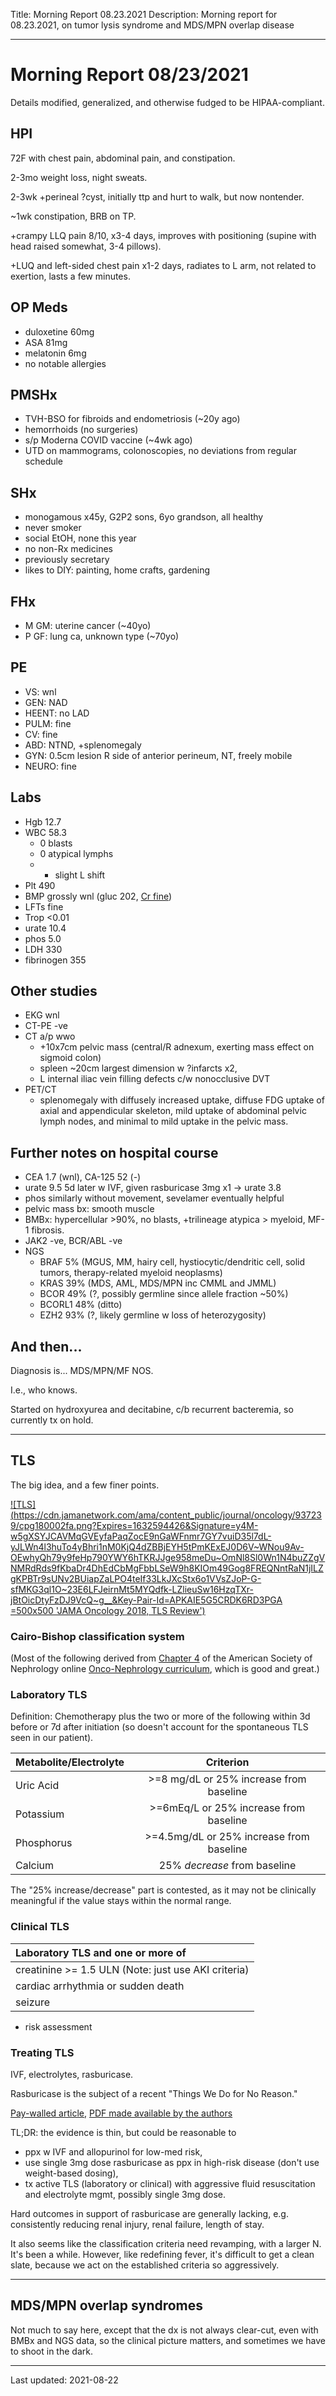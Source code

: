 Title: Morning Report 08.23.2021
Description: Morning report for 08.23.2021, on tumor lysis syndrome and MDS/MPN overlap disease  

---


# Morning Report 08/23/2021

Details modified, generalized, and otherwise fudged to be HIPAA-compliant.

## HPI

72F with chest pain, abdominal pain, and constipation.

2-3mo weight loss, night sweats.

2-3wk +perineal ?cyst, initially ttp and hurt to walk, but now nontender.

~1wk constipation, BRB on TP.

+crampy LLQ pain 8/10, x3-4 days, improves with positioning (supine with head raised somewhat, 3-4 pillows).

+LUQ and left-sided chest pain x1-2 days, radiates to L arm, not related to exertion, lasts a few minutes.

## OP Meds
- duloxetine 60mg
- ASA 81mg
- melatonin 6mg
- no notable allergies

## PMSHx
- TVH-BSO for fibroids and endometriosis (~20y ago) 
- hemorrhoids (no surgeries)
- s/p Moderna COVID vaccine (~4wk ago)
- UTD on mammograms, colonoscopies, no deviations from regular schedule

## SHx
- monogamous x45y, G2P2 sons, 6yo grandson, all healthy
- never smoker
- social EtOH, none this year
- no non-Rx medicines
- previously secretary
- likes to DIY: painting, home crafts, gardening

## FHx
- M GM: uterine cancer (~40yo)
- P GF: lung ca, unknown type (~70yo)

## PE
- VS: wnl
- GEN: NAD
- HEENT: no LAD
- PULM: fine
- CV: fine
- ABD: NTND, +splenomegaly
- GYN: 0.5cm lesion R side of anterior perineum, NT, freely mobile
- NEURO: fine

## Labs
- Hgb 12.7
- WBC 58.3
  - 0 blasts
  - 0 atypical lymphs
  - + slight L shift
- Plt 490
- BMP grossly wnl (gluc 202, [Cr fine](https://www.ashclinicalnews.org/viewpoints/editors-corner/illegitimi-epic-non-carborundum-dont-let-epic-bastards-grind/))
- LFTs fine
- Trop <0.01
- urate 10.4
- phos 5.0
- LDH 330
- fibrinogen 355

## Other studies
- EKG wnl
- CT-PE -ve
- CT a/p wwo 
  - +10x7cm pelvic mass (central/R adnexum, exerting mass effect on sigmoid colon)
  - spleen ~20cm largest dimension w ?infarcts x2, 
  - L internal iliac vein filling defects c/w nonocclusive DVT
- PET/CT
  - splenomegaly with diffusely increased uptake, diffuse FDG uptake of axial and appendicular skeleton, mild uptake of abdominal pelvic lymph nodes, and minimal to mild uptake in the pelvic mass.

## Further notes on hospital course
- CEA 1.7 (wnl), CA-125 52 (-)
- urate 9.5 5d later w IVF, given rasburicase 3mg x1 -> urate 3.8
- phos similarly without movement, sevelamer eventually helpful
- pelvic mass bx: smooth muscle
- BMBx: hypercellular >90%, no blasts, +trilineage atypica > myeloid, MF-1 fibrosis. 
- JAK2 -ve, BCR/ABL -ve
- NGS
  - BRAF 5% (MGUS, MM, hairy cell, hystiocytic/dendritic cell, solid tumors, therapy-related myeloid neoplasms)
  - KRAS 39% (MDS, AML, MDS/MPN inc CMML and JMML)
  - BCOR 49% (?, possibly germline since allele fraction ~50%)
  - BCORL1 48% (ditto)
  - EZH2 93% (?, likely germline w loss of heterozygosity)

## And then...

Diagnosis is... MDS/MPN/MF NOS. 

I.e., who knows.

Started on hydroxyurea and decitabine, c/b recurrent bacteremia, so currently tx on hold.

---

## TLS

The big idea, and a few finer points.

[![TLS](https://cdn.jamanetwork.com/ama/content_public/journal/oncology/937239/cpg180002fa.png?Expires=1632594426&Signature=y4M-w5gXSYJCAVMqGVEyfaPaqZocE9nGaWFnmr7GY7vuiD35l7dL-yJLWn4l3huTo4yBhri1nM0KjQ4dZBBjEYH5tPmKExEJ0D6V~WNou9Av-OEwhyQh79y9feHp790YWY6hTKRJJge958meDu~OmNl8Sl0Wn1N4buZZgVNMRdRds9fKbaDr4DhEdCbMgFbbLSeW9h8KIOm49Gog8FREQNntRaN1jILZgKPBTr9sUNv2BUiapZaLPO4teIf33LkJXcStx6o1VVsZJoP-G-sfMKG3ql1O~23E6LFJeirnMt5MYQdfk-LZlieuSw16HzqTXr-jBtOicDtyFzDJ9VcQ~g__&Key-Pair-Id=APKAIE5G5CRDK6RD3PGA =500x500 'JAMA Oncology 2018, TLS Review')](https://jamanetwork.com/journals/jamaoncology/fullarticle/2680750)

### Cairo-Bishop classification system

(Most of the following derived from 
[Chapter 4](https://www.asn-online.org/education/distancelearning/curricula/onco/Chapter4.pdf)
of the American Society of Nephrology online 
[Onco-Nephrology curriculum](https://www.asn-online.org/education/distancelearning/curricula/onco/),
which is good and great.)

### Laboratory TLS

Definition: 
Chemotherapy plus the two or more of the following 
within 3d before or 7d after initiation
(so doesn't account for the spontaneous TLS seen in our patient).

| Metabolite/Electrolyte   | Criterion                                  |
| :----------------------- | :----------------------------------------: |
| Uric Acid                | >=8 mg/dL or 25% increase from baseline    |
| Potassium                | >=6mEq/L or 25% increase from baseline     |
| Phosphorus               | >=4.5mg/dL or 25% increase from baseline   |
| Calcium                  | 25% *decrease* from baseline               |


The "25% increase/decrease" part is contested, 
as it may not be clinically meaningful 
if the value stays within the normal range.

### Clinical TLS

| Laboratory TLS and one or more of                          |
| :--------------------------------                          |
| creatinine >= 1.5 ULN (Note: just use AKI criteria)        |
| cardiac arrhythmia or sudden death                         |
| seizure                                                    |

- risk assessment

### Treating TLS

IVF, electrolytes, rasburicase.

Rasburicase is the subject of a recent "Things We Do for No Reason."

[Pay-walled article](https://www.journalofhospitalmedicine.com/jhospmed/article/241443/hospital-medicine/things-we-do-no-reasontm-rasburicase-adult-patients-tumor),
[PDF made available by the authors](https://cdn.mdedge.com/files/s3fs-public/JHM01607424.PDF)

TL;DR: 
the evidence is thin, but could be reasonable to 
- ppx w IVF and allopurinol for low-med risk, 
- use single 3mg dose rasburicase as ppx in high-risk disease (don't use weight-based dosing), 
- tx active TLS (laboratory or clinical) with aggressive fluid resuscitation and electrolyte mgmt, 
possibly single 3mg dose.

Hard outcomes in support of rasburicase are generally lacking, e.g. consistently reducing renal injury, renal failure, length of stay. 

It also seems like the classification criteria need revamping, 
with a larger N.
It's been a while.
However, like redefining fever, 
it's difficult to get a clean slate, 
because we act on the established criteria so aggressively.

---

## MDS/MPN overlap syndromes

Not much to say here, 
except that the dx is not always clear-cut,
even with BMBx and NGS data,
so the clinical picture matters,
and sometimes we have to shoot in the dark. 


---

Last updated: 2021-08-22
